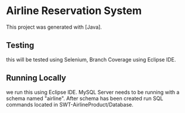 # Airline Reservation System

This project was generated with [Java].

## Testing

this will be tested using Selenium, Branch Coverage using Eclipse IDE.

## Running Locally

we run this using Eclipse IDE. MySQL Server needs to be running with a schema named "airline". After schema has been created run SQL commands located in SWT-AirlineProduct/Database. 

